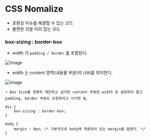 # CSS Nomalize
* 호환성 이슈를 해결할 수 있는 코드
* 불편한 것을 미리 잡는 코드 

### box-sizing : border-box
* width 가 `padding / border` 를 포함된다.    

![image](https://user-images.githubusercontent.com/63600953/135613910-23cb200f-c1f7-46d5-aaa9-387271306b71.png)


* width 는 content 영역(내용물 부분)의 너비를 의미한다.

![image](https://user-images.githubusercontent.com/63600953/135614235-d449e33a-5d81-45c6-a454-1990868f5b8b.png)

```
⭐ Box Size를 정확히 재단하고 싶다면 content 부분만 width 로 설정하지 말고 padding, border 부분도 포함하라고 시키면 됨. 
```

```
div {
    box-sizing : border-box; 
}

body {
    margin : 0px; /* 기본적으로 body에 적용되어 있는 margin을 없앤다. */
}
```
